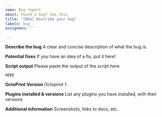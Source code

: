 ```yaml
---
name: Bug report
about: Found a bug? Use this
title: "[BUG] Describe your bug"
labels: bug
assignees: ''

---
```


**Describe the bug**
A clear and concise description of what the bug is.

**Potential fixes**
If you have an idea of a fix, put it here!

**Script output**
Please paste the output of the script here
```
HERE
```

**OctoPrint Version**
Octoprint 1.

**Plugins installed & versions**
List any plugins you have installed, with their versions

**Additional information**
Screenshots, links to docs, etc.

